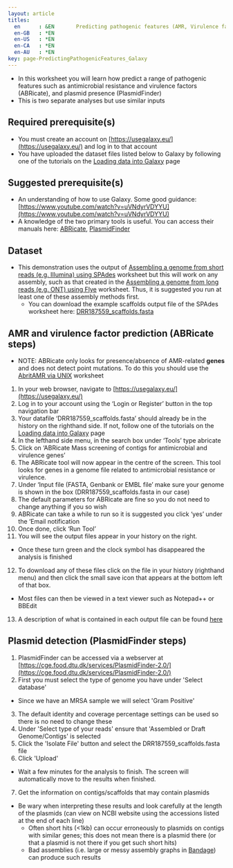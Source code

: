 ```yaml
---
layout: article
titles:
  en      : &EN       Predicting pathogenic features (AMR, Virulence factors, Plasmids) (via Galaxy and the Web)
  en-GB   : *EN
  en-US   : *EN
  en-CA   : *EN
  en-AU   : *EN
key: page-PredictingPathogenicFeatures_Galaxy
---
```


*	In this worksheet you will learn how predict a range of pathogenic features such as antimicrobial resistance and virulence factors (ABRicate), and plasmid presence (PlasmidFinder)
* This is two separate analyses but use similar inputs

## Required prerequisite(s)
*	You must create an account on [https://usegalaxy.eu/](https://usegalaxy.eu/) and log in to that account
*	You have uploaded the dataset files listed below to Galaxy by following one of the tutorials on the [Loading data into Galaxy](https://galaxyproject.org/support/loading-data/) page

## Suggested prerequisite(s)
*	An understanding of how to use Galaxy. Some good guidance: [https://www.youtube.com/watch?v=uVNdyrVDYYU](https://www.youtube.com/watch?v=uVNdyrVDYYU)
* A knowledge of the two primary tools is useful. You can access their manuals here: [ABRicate](https://github.com/MDU-PHL/abritamr), [PlasmidFinder](https://bitbucket.org/genomicepidemiology/plasmidfinder/src/master/)

## Dataset
*	This demonstration uses the output of [Assembling a genome from short reads (e.g. Illumina) using SPAdes](https://conmeehan.github.io/PathogenDataCourse/Worksheets/GenomeAssembly_SPAdes) worksheet but this will work on any assembly, such as that created in the [Assembling a genome from long reads (e.g. ONT) using Flye](https://conmeehan.github.io/PathogenDataCourse/Worksheets/GenomeAssembly_Flye) worksheet. Thus, it is suggested you run at least one of these assembly methods first. 
	* You can download the example scaffolds output file of the SPAdes worksheet here: [DRR187559_scaffolds.fasta](https://conmeehan.github.io/PathogenDataCourse/Datasets/DRR187559_scaffolds.fasta)


## AMR and virulence factor prediction (ABRicate steps)

* NOTE: ABRicate only looks for presence/absence of AMR-related **genes** and does not detect point mutations. To do this you should use the [AbritAMR via UNIX](https://conmeehan.github.io/PathogenDataCourse/Worksheets/Predicting_AMR_VF_Plasmids_UNIX) worksheet

1.	In your web browser, navigate to [https://usegalaxy.eu/](https://usegalaxy.eu/)
2.	Log in to your account using the ‘Login or Register’ button in the top navigation bar
3.	Your datafile ‘DRR187559_scaffolds.fasta’ should already be in the history on the righthand side. If not, follow one of the tutorials on the [Loading data into Galaxy](https://galaxyproject.org/support/loading-data/) page
4.	In the lefthand side menu, in the search box under ‘Tools’ type abricate
5.	Click on ‘ABRicate Mass screening of contigs for antimicrobial and virulence genes’
6.	The ABRicate tool will now appear in the centre of the screen. This tool looks for genes in a genome file related to antimicrobial resistance or virulence.
7.	Under ‘Input file (FASTA, Genbank or EMBL file’ make sure your genome is shown in the box (DRR187559_scaffolds.fasta in our case)
8.	The default parameters for ABRicate are fine so you do not need to change anything if you so wish
9.	ABRicate can take a while to run so it is suggested you click ‘yes’ under the ‘Email notification
10.	Once done, click ‘Run Tool’
11.	You will see the output files appear in your history on the right.
*	Once these turn green and the clock symbol has disappeared the analysis is finished
12.	To download any of these files click on the file in your history (righthand menu) and then click the small save icon that appears at the bottom left of that box.
*	Most files can then be viewed in a text viewer such as Notepad++ or BBEdit
13.	A description of what is contained in each output file can be found [here](https://github.com/tseemann/abricate )


## Plasmid detection (PlasmidFinder steps)
1. PlasmidFinder can be accessed via a webserver at [https://cge.food.dtu.dk/services/PlasmidFinder-2.0/](https://cge.food.dtu.dk/services/PlasmidFinder-2.0/)
2. First you must select the type of genome you have under 'Select database'
* Since we have an MRSA sample we will select 'Gram Positive'
3. The default identity and coverage percentage settings can be used so there is no need to change these
4. Under 'Select type of your reads' ensure that 'Assembled or Draft Genome/Contigs' is selected
5. Click the 'Isolate File' button and select the DRR187559_scaffolds.fasta file
6. Click 'Upload'

* Wait a few minutes for the analysis to finish. The screen will automatically move to the results when finished.

7. Get the information on contigs/scaffolds that may contain plasmids
* Be wary when interpreting these results and look carefully at the length of the plasmids (can view on NCBI website using the accessions listed at the end of each line)
	* Often short hits (<1kb) can occur erroneously to plasmids on contigs with similar genes; this does not mean there is a plasmid there (or that a plasmid is not there if you get such short hits)
	* Bad assemblies (i.e. large or messy assembly graphs in [Bandage](https://conmeehan.github.io/PathogenDataCourse/Worksheets/GenomeQC_BUSCO_Bandage)) can produce such results 
